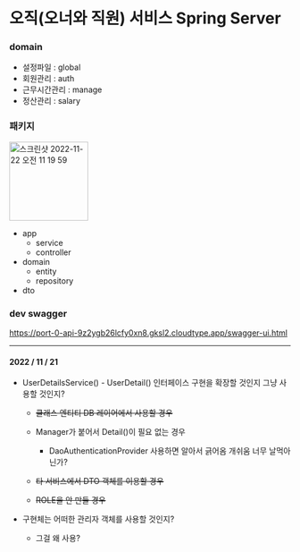 # 오직(오너와 직원) 서비스 Spring Server

### domain
- 설정파일 : global
- 회원관리 : auth
- 근무시간관리 : manage
- 정산관리 : salary

### 패키지
<img width="141" alt="스크린샷 2022-11-22 오전 11 19 59" src="https://user-images.githubusercontent.com/76679995/203203343-7c422cc7-eb88-478f-8d90-a3a70b30eb5c.png">

- app
   - service
   - controller
- domain
   - entity
   - repository
- dto

### dev swagger
https://port-0-api-9z2ygb26lcfy0xn8.gksl2.cloudtype.app/swagger-ui.html

---

#### 2022 / 11 / 21

 - UserDetailsService() - UserDetail() 인터페이스 구현을 확장할 것인지 그냥 사용할 것인지?
   
   - ~~클래스 엔티티 DB 레이어에서 사용할 경우~~
   
   - Manager가 붙어서 Detail()이 필요 없는 경우
    
     - DaoAuthenticationProvider 사용하면 알아서 긁어옴 개쉬움 너무 날먹아닌가?
     
   - ~~타 서비스에서 DTO 객체를 이용할 경우~~
    
   - ~~ROLE을 안 만들 경우~~
 
 - 구현체는 어떠한 관리자 객체를 사용할 것인지?
   - 그걸 왜 사용?
